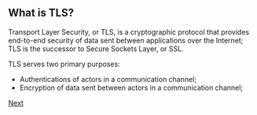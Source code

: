 ## What is TLS?

Transport Layer Security, or TLS, is a cryptographic protocol that provides end-to-end security of data sent between applications over the Internet; TLS is the successor to Secure Sockets Layer, or SSL.

TLS serves two primary purposes:
* Authentications of actors in a communication channel;
* Encryption of data sent between actors in a communication channel;

[Next](SLIDE-3.md)